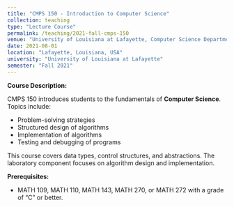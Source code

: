 ```yaml
---
title: "CMPS 150 - Introduction to Computer Science"
collection: teaching
type: "Lecture Course"
permalink: /teaching/2021-fall-cmps-150
venue: "University of Louisiana at Lafayette, Computer Science Department"
date: 2021-08-01
location: "Lafayette, Louisiana, USA"
university: "University of Louisiana at Lafayette"
semester: "Fall 2021"
---
```

**Course Description:**

CMPS 150 introduces students to the fundamentals of **Computer Science**. Topics include:
- Problem-solving strategies
- Structured design of algorithms
- Implementation of algorithms
- Testing and debugging of programs

This course covers data types, control structures, and abstractions. The laboratory component focuses on algorithm design and implementation.

**Prerequisites:**
- MATH 109, MATH 110, MATH 143, MATH 270, or MATH 272 with a grade of “C” or better.

